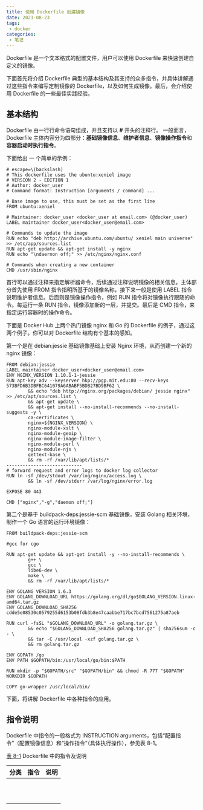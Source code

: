 ```yaml
---
title: 使用 Dockerfile 创建镜像
date: 2021-08-23
tags:
 - docker
categories: 
 - 笔记
---
```


Dockerfile 是一个文本格式的配置文件，用户可以使用 Dockerfile 来快速创建自定义的镜像。

下面首先将介绍 Dockerfile 典型的基本结构及其支持的众多指令，并具体讲解通过这些指令来编写定制镜像的 Dockerfile，以及如何生成镜像。最后，会介绍使用 Dockerfile 的一些最佳实践经验。

## 基本结构

Dockerfile 由一行行命令语句组成，并且支持以 **#** 开头的注释行。
一般而言，Dockerfile 主体内容分为四部分：**基础镜像信息**、**维护者信息**、**镜像操作指令**和**容器启动时执行指令**。

下面给出 一 个简单的示例：

```shell
# escape=\(backslash)
# This dockerfile uses the ubuntu:xeniel image
# VERSION 2 - EDITION 1
# Author: docker_user
# Command format: Instruction [arguments / command] ...

# Base image to use, this must be set as the first line
FROM ubuntu:xeniel

# Maintainer: docker_user <docker_user at email.com> (@docker_user)
LABEL maintainer docker_user<docker_user@email.com>

# Commands to update the image
RUN echo "deb http://archive.ubuntu.com/ubuntu/ xeniel main universe" >> /etc/app/sources.list
RUN apt-get update && apt-get install -y nginx
RUN echo "\ndaernon off;" >> /etc/nginx/nginx.conf

# Commands when creating a new container
CMD /usr/sbin/nginx
```

首行可以通过注释来指定解析器命令，后续通过注释说明镜像的相关信息。主体部分首先使用 FROM 指令指明所基于的镜像名称，接下来一般是使用 LABEL 指令说明维护者信息。后面则是镜像操作指令，例如 RUN 指令将对镜像执行跟随的命令。每运行一条 RUN 指令，镜像添加新的一层，并提交。最后是 CMD 指令，来指定运行容器时的操作命令。

下面是 Docker Hub 上两个热门镜像 nginx 和 Go 的 Dockerfile 的例子，通过这两个例子。你可以对 Dockerfile 结构有个基本的感知。

第一个是在 debian:jessie 基础镜像基础上安装 Nginx 环境，从而创建一个新的 nginx 镜像：

```shell
FROM debian:jessie
LABEL maintainer docker_user<docker_user@email.com>
ENV NGINX_VERSION 1.10.1-1-jessie
RUN apt-key adv --keyserver hkp://pgp.mit.edu:80 --recv-keys 573BFD6B3DBFBC641079A6ABABF5BDB27BD9BF62 \
		&& echo "deb http://nginx.org/packages/debian/ jessie nginx" >> /etc/apt/sources.list \
		&& apt-get update \
		&& apt-get install --no-install-recommends --no-install-suggests -y \
		ca-certificates \
		nginx=${NGINX_VERSION} \
		nginx-module-xslt \
		nginx-module-geoip \
		nginx-module-image-filter \
		nginx-module-perl \
		nginx-module-njs \
		gettext-base \
		&& rm -rf /var/lib/apt/lists/*
----------------------------
# forward request and error logs to docker log collector
RUN ln -sf /dev/stdout /var/log/nginx/access.log \
		&& ln -sf /dev/stderr /var/log/nginx/error.log

EXPOSE 80 443

CMD ["nginx","-g","daemon off;"]
```

第二个是基于 buildpack-deps:jessie-scm 基础镜像，安装 Golang 相关环境，制作一个 Go 语言的运行环境镜像：

```shell
FROM buildpack-deps:jessie-scm

#gcc for cgo

RUN apt-get update && apt-get install -y --no-install-recommends \
		g++ \
		gcc \
		libe6-dev \
		make \
		&& rm -rf /var/lib/apt/lists/*
		
ENV GOLANG VERSION 1.6.3
ENV GOLANG_DOWNLOAD_URL https://golang.org/dl/go$GOLANG_VERSION.linux-amd64.tar.gz
ENV GOLANG_DOWNLOAD_SHA256 cdde5e08530c0579255d6153b08fdb3b8e47caabbe717bc7bcd7561275a87aeb

RUN curl -fsSL "$GOLANG_DOWNLOAD_URL" -o golang.tar.gz \
		&& echo "$GOLANG_DOWNLOAD_SHA256 golang.tar.gz" | sha256sum -c - \
		&& tar -C /usr/local -xzf golang.tar.gz \
		&& rm golang.tar.gz
		
ENV GOPATH /go
ENV PATH $GOPATH/bin:/usr/local/go/bin:$PATH

RUN mkdir -p "$GOPATH/src" "$GOPATH/bin" && chmod -R 777 "$GOPATH"
WORKDIR $GOPATH

COPY go-wrapper /usr/local/bin/
```

下面，将讲解 Dockerfile 中各种指令的应用。

## 指令说明

Dockerfile 中指令的一般格式为 INSTRUCTION arguments，包括“配置指令”（配置镜像信息）和“操作指令“（具体执行操作），参见表 8-1。

<u>表 8-1</u>	Dockerfile 中的指令及说明

| 分类 | 指令 | 说明 |
| ---- | ---- | ---- |
|      |      |      |
|      |      |      |
|      |      |      |
|      |      |      |
|      |      |      |
|      |      |      |
|      |      |      |
|      |      |      |
|      |      |      |
|      |      |      |
|      |      |      |

